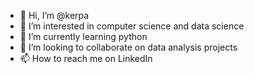 - 👋 Hi, I’m @kerpa
- 👀 I’m interested in computer science and data science
- 🌱 I’m currently learning python
- 💞️ I’m looking to collaborate on data analysis projects
- 📫 How to reach me on LinkedIn

<!---
kerpa/kerpa is a ✨ special ✨ repository because its `README.md` (this file) appears on your GitHub profile.
You can click the Preview link to take a look at your changes.
--->
